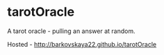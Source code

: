# tarotOracle
A tarot oracle - pulling an answer at random.

Hosted - http://barkovskaya22.github.io/tarotOracle
